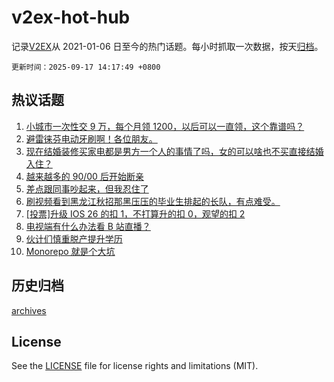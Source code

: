 # v2ex-hot-hub

 记录[V2EX](https://www.v2ex.com/)从 2021-01-06 日至今的热门话题。每小时抓取一次数据，按天[归档](archives)。

`更新时间：2025-09-17 14:17:49 +0800`

## 热议话题

1. [小城市一次性交 9 万，每个月领 1200，以后可以一直领，这个靠谱吗？](https://www.v2ex.com/t/1159752)
1. [避雷徕芬电动牙刷啊！各位朋友。](https://www.v2ex.com/t/1159805)
1. [现在结婚装修买家电都是男方一个人的事情了吗，女的可以啥也不买直接结婚入住？](https://www.v2ex.com/t/1159806)
1. [越来越多的 90/00 后开始断亲](https://www.v2ex.com/t/1159817)
1. [差点跟同事吵起来，但我忍住了](https://www.v2ex.com/t/1159649)
1. [刷视频看到黑龙江秋招那黑压压的毕业生排起的长队，有点难受。](https://www.v2ex.com/t/1159808)
1. [[投票]升级 IOS 26 的扣 1，不打算升的扣 0，观望的扣 2](https://www.v2ex.com/t/1159756)
1. [电视端有什么办法看 B 站直播？](https://www.v2ex.com/t/1159799)
1. [伙计们慎重脱产提升学历](https://www.v2ex.com/t/1159825)
1. [Monorepo 就是个大坑](https://www.v2ex.com/t/1159728)

## 历史归档

[archives](archives)

## License

See the [LICENSE](LICENSE) file for license rights and limitations (MIT).
